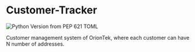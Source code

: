 # Customer-Tracker

![Python Version from PEP 621 TOML](https://img.shields.io/python/required-version-toml?tomlFilePath=https://raw.githubusercontent.com/numpy/numpy/main/pyproject.toml)

Customer management system of OrionTek, where each customer can have N number of addresses.
